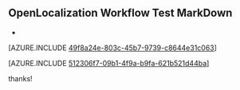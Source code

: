 ## OpenLocalization Workflow Test MarkDown
* 

[AZURE.INCLUDE [49f8a24e-803c-45b7-9739-c8644e31c063](calleeMd1.md)]



[AZURE.INCLUDE [512306f7-09b1-4f9a-b9fa-621b521d44ba](calleeMd2.md)]

 
thanks!